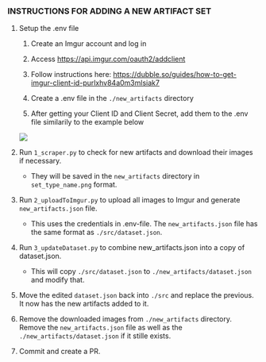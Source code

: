 ### INSTRUCTIONS FOR ADDING A NEW ARTIFACT SET
1. Setup the .env file
    1. Create an Imgur account and log in

    2. Access https://api.imgur.com/oauth2/addclient

    3. Follow instructions here: https://dubble.so/guides/how-to-get-imgur-client-id-purlxhv84a0m3mlsiak7

    4. Create a .env file in the `./new_artifacts` directory

    5. After getting your Client ID and Client Secret, add them to the .env file similarily to the example below

    ![](https://i.imgur.com/8R9vJTk.png)

2. Run `1_scraper.py` to check for new artifacts and download their images if necessary.
    - They will be saved in the `new_artifacts` directory in `set_type_name.png` format.

3. Run `2_uploadToImgur.py` to upload all images to Imgur and generate `new_artifacts.json` file.
    - This uses the credentials in .env-file. The `new_artifacts.json` file has the same format as `./src/dataset.json`.

4. Run `3_updateDataset.py` to combine new_artifacts.json into a copy of dataset.json.
    - This will copy `./src/dataset.json` to `./new_artifacts/dataset.json` and modify that.

5. Move the edited `dataset.json` back into `./src` and replace the previous. It now has the new artifacts added to it.

6. Remove the downloaded images from `./new_artifacts` directory. Remove the `new_artifacts.json` file as well as the `./new_artifacts/dataset.json` if it stille exists.

7. Commit and create a PR.
